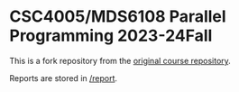 # CSC4005/MDS6108 Parallel Programming 2023-24Fall

This is a fork repository from the [original course repository](https://github.com/tonyyxliu/CSC4005-2023Fall).

Reports are stored in [/report](https://github.com/tonyyxliu/CSC4005-2023Fall/report).
